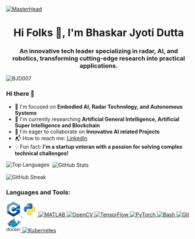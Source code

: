 [![MasterHead](https://github.com/BJD007/BJD007/blob/main/ezgif.com-crop.gif)](https://www.linkedin.com/in/bhaskarjdutta/)
<h1 align="center">Hi Folks 👋, I'm Bhaskar Jyoti Dutta</h1>
<h3 align="center">An innovative tech leader specializing in radar, AI, and robotics, transforming cutting-edge research into practical applications.</h3>

<p align="left"> <img src="https://komarev.com/ghpvc/?username=BJD007&label=Profile%20views&color=0e75b6&style=flat" alt="BJD007" /> </p>

### Hi there 🚀

- 🎯 I'm focused on **Embodied AI, Radar Technology, and Autonomous Systems**
- 🔬 I'm currently researching **Artificial General Intelligence, Artificial Super Intelligence and Blockchain**
- 🤝 I'm eager to collaborate on **Innovative AI related Projects**
- 📬 How to reach me: [LinkedIn](https://www.linkedin.com/in/bhaskarjdutta/)
- 💡 Fun fact: **I'm a startup veteran with a passion for solving complex technical challenges!**

<p>
    <img align="left" src="https://github-readme-stats.vercel.app/api/top-langs?username=BJD007&show_icons=true&locale=en&layout=compact" alt="Top Languages" />
</p>

<p>&nbsp;
    <img align="center" src="https://github-readme-stats.vercel.app/api?username=BJD007&show_icons=true&locale=en" alt="GitHub Stats" />
</p>

<p>
    <img align="center" src="https://github-readme-streak-stats.herokuapp.com/?user=BJD007" alt="GitHub Streak" />
</p>

<h3 align="left">Languages and Tools:</h3>
<p align="left">
    <a href="https://www.w3schools.com/cpp/" target="_blank" rel="noreferrer">
        <img src="https://raw.githubusercontent.com/devicons/devicon/master/icons/cplusplus/cplusplus-original.svg" alt="C++" width="40" height="40" />
    </a>
    <a href="https://www.python.org" target="_blank" rel="noreferrer">
        <img src="https://raw.githubusercontent.com/devicons/devicon/master/icons/python/python-original.svg" alt="Python" width="40" height="40" />
    </a>
    <a href="https://www.mathworks.com/" target="_blank" rel="noreferrer">
        <img src="https://upload.wikimedia.org/wikipedia/commons/2/21/Matlab_Logo.png" alt="MATLAB" width="40" height="40" />
    </a>
    <a href="https://opencv.org/" target="_blank" rel="noreferrer">
        <img src="https://www.vectorlogo.zone/logos/opencv/opencv-icon.svg" alt="OpenCV" width="40" height="40" />
    </a>
    <a href="https://www.tensorflow.org" target="_blank" rel="noreferrer">
        <img src="https://www.vectorlogo.zone/logos/tensorflow/tensorflow-icon.svg" alt="TensorFlow" width="40" height="40" />
    </a>
    <a href="https://pytorch.org/" target="_blank" rel="noreferrer">
        <img src="https://www.vectorlogo.zone/logos/pytorch/pytorch-icon.svg" alt="PyTorch" width="40" height="40" />
    </a>
    <a href="https://www.gnu.org/software/bash/" target="_blank" rel="noreferrer">
        <img src="https://www.vectorlogo.zone/logos/gnu_bash/gnu_bash-icon.svg" alt="Bash" width="40" height="40" />
    </a>
    <a href="https://git-scm.com/" target="_blank" rel="noreferrer">
        <img src="https://www.vectorlogo.zone/logos/git-scm/git-scm-icon.svg" alt="Git" width="40" height="40" />
    </a>
    <a href="https://www.docker.com/" target="_blank" rel="noreferrer">
        <img src="https://raw.githubusercontent.com/devicons/devicon/master/icons/docker/docker-original-wordmark.svg" alt="Docker" width="40" height="40" />
    </a>
    <a href="https://kubernetes.io" target="_blank" rel="noreferrer">
        <img src="https://www.vectorlogo.zone/logos/kubernetes/kubernetes-icon.svg" alt="Kubernetes" width="40" height="40" />
    </a>
</p>
